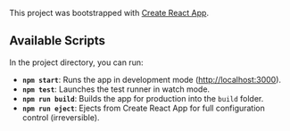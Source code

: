 This project was bootstrapped with [Create React App](https://github.com/facebook/create-react-app).

## Available Scripts

In the project directory, you can run:

-   **`npm start`**: Runs the app in development mode ([http://localhost:3000](http://localhost:3000)).
-   **`npm test`**: Launches the test runner in watch mode.
-   **`npm run build`**: Builds the app for production into the `build` folder.
-   **`npm run eject`**: Ejects from Create React App for full configuration control (irreversible).
